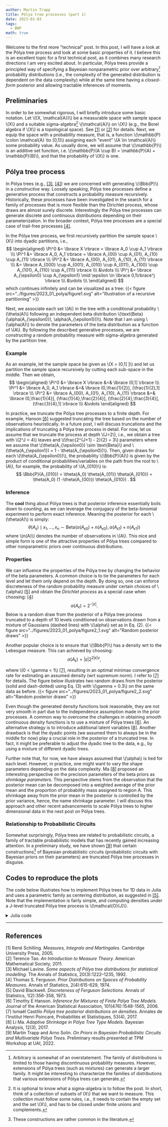 ```yaml
---
author: Martin Trapp
title: Pólya tree processes (part 1)
date: 2023-01-03
tags: 
  - BNP
math: true
---
```


Welcome to the first more "technical" post.
In this post, I will have a look at the Pólya tree process and look at some basic properties of it.
I believe this is an excellent topic for a first technical post, as it combines many research directions I am very excited about.
In particular, Pólya trees provide a principled way of specifying a Bayesian nonparametric prior over arbitrary[^1] probability distributions (i.e., the complexity of the generated distribution is dependent on the data complexity) while at the same time having a *closed-form* posterior and allowing tractable inferences of moments.


## Preliminaries
In order to be somewhat rigorous, I will briefly introduce some basic notation. 
Let \\((X, \mathcal{A})\\) be a measurable space with sample space \\(X\\) and a suitable sigma-algebra[^2] \\(\mathcal{A}\\) on \\(X\\) (e.g., the Borel algebra if \\(X\\) is a topological space).
See [[1]](#1) or [[2]](#2) for details.
Next, we equip the space with a probability measure, that is, a function \\(\mathbb{P} \colon \mathcal{A} \to [0,1]\\) assigning each "event" \\(A \in \mathcal{A}\\) some probability value. As usually done, we will assume that \\(\mathbb{P}\\) is an additive set function, i.e. \\(\mathbb{P}(A \cup B) = \mathbb{P}(A) + \mathbb{P}(B)\\), and that the probability of \\(X\\) is one. 

## Pólya tree process
In Pólya trees (e.g., [[3]](#3), [[4]](#4)) we are concerned with generating \\(\Bbb{P}\\) in a *constructive* way.
Loosely speaking, Pólya tree processes define a generative process that constructs a probability measure recursively.
Historically, these processes have been investigated in the search for a family of processes that is more flexible than the Dirichlet process, whose draws are almost surely discrete.
Interestingly the Pólya tree processes can generate discrete and continuous distributions depending on their parameterization. 
In the broader context, Pólya tree processes are a special case of trail-free processes [[4]](#4).

In the Pólya tree process, we first recursively partition the sample space \\(X\\) into dyadic partitions, i.e.,
$$
\begin{aligned}
\Pi^0 &= \lbrace X \rbrace = \lbrace A_0 \cup A_1 \rbrace \\\
\Pi^1 &= \lbrace A_0, A_1 \rbrace = \lbrace A_{00} \cup A_{01}, A_{10} \cup A_{11} \rbrace \\\
\Pi^2 &= \lbrace A_{00}, A_{01}, A_{10}, A_{11} \rbrace \\\
&= \lbrace A_{000} \cup A_{001}, A_{010} \cup A_{011}, A_{100} \cup A_{101}, A_{110} \cup A_{111} \rbrace \\\
&\vdots \\\
\Pi^j &= \lbrace A_{\epsilon0} \cup A_{\epsilon1} \mid \epsilon \in \lbrace 0,1\rbrace^j \rbrace \\\
&\vdots \\\
\end{aligned}
$$
which continues infinitely and can be visualized as a tree:
{{< figure src="../figures/2023_01_polya/figure1.svg" alt="Illustration of a recursive partitioning" >}}

Next, we associate each set \\(A\\) in the tree with a conditional probability \\(\theta(A)\\) following an independent beta distribution \\(\text{Beta}(\alpha(A_{\epsilon0}), \alpha(A_{\epsilon1}))\\).
Note that I am using \\(\alpha(A)\\) to denote the parameters of the beta distribution as a function of \\(A\\).
By following the described generative processes, we are *constructing* a random probability measure with sigma-algebra generated by the partition tree.

### Example
As an example, let the sample space be given as \\(X = (0,1] ]\\) and let us partition the sample space recursively by cutting each sub-space in the middle.
Then we obtain, 
$$
\begin{aligned}
\Pi^0 &= \lbrace X \rbrace &=& \lbrace (0,1] \rbrace \\\
\Pi^1 &= \lbrace A_0, A_1 \rbrace &=& \lbrace (0,\frac{1}{2}], (\frac{1}{2},1] \rbrace \\\
\Pi^2 &= \lbrace A_{00}, A_{01}, A_{10}, A_{11} \rbrace &=& \lbrace (0,\frac{1}{4}], (\frac{1}{4},\frac{2}{4}], (\frac{2}{4},\frac{3}{4}], (\frac{3}{4},1] \rbrace \\\
&\vdots
\end{aligned}
$$

In practice, we truncate the Pólya tree processes to a finite depth. For example, Hanson [[6]](#6) suggested truncating the tree based on the number of observations heuristically.
In a future post, I will discuss truncations and the implications of truncating a Pólya tree process in detail.
For now, let us assume that we truncate the process at depth \\(J=2\\), i.e., we obtain a tree with \\(2^J = 4\\) leaves and \\(\frac{2^{J+1} - 2}{2} = 3\\) parameters where we assume that \\(\theta(A_{\epsilon0}) \sim \text{Beta}\\) and \\(\theta(A_{\epsilon1}) = 1 - \theta(A_{\epsilon0})\\). Then, given draws for each \\(\theta(A_{\epsilon0})\\), the probability \\(\Bbb{P}(A)\\) is given by the product of conditional probabilities/variables on the path from the root to \\(A\\), for example, the probability of \\(A_{010}\\) is:
$$
\Bbb{P}(A_{010}) = \theta(A_0) \theta(A_{01}) \theta(A_{010}) = \theta(A_0) (1 -\theta(A_{00})) \theta(A_{010}) .
$$


### Inference
The **cool** thing about Pólya trees is that posterior inference essentially boils down to *counting*, as we can leverage the conjugacy of the beta-binomial experiment to perform exact inference. Meaning the posterior for each \\(\theta(A)\\) is simply:
$$
\theta(A_\epsilon) \mid x_1, \ldots, x_n \sim \text{Beta}(\alpha(A_{\epsilon0}) + n(A_{\epsilon0}), \alpha(A_{\epsilon1}) + n(A_{\epsilon1})) \tag{1}
$$
where \\(n(A)\\) denotes the number of observations in \\(A\\).
This nice and simple form is one of the attractive properties of Pólya trees compared to other nonparametric priors over continuous distributions.

### Properties
We can influence the properties of the Pólya tree by changing the behavior of the beta parameters.
A common choice is to tie the parameters for each level and let them only depend on the depth.
By doing so, one can enforce discreteness of the random probability measure under certain choices of \\(\alpha\\) [[5]](#5) and obtain the *Dirichlet process* as a special case when choosing: [[4]](#4)
$$
\alpha(A_\epsilon) = 2^{-|\epsilon|} . \tag{2}
$$
Below is a random draw from the posterior of a Pólya tree process truncated to a depth of 10 levels conditioned on observations drawn from a mixture of Gaussians (dashed lines) with \\(\alpha\\) set as in Eq. (2).
{{< figure src="../figures/2023_01_polya/figure2_1.svg" alt="Random posterior draws" >}}

Another popular choice is to ensure that \\(\Bbb{P}\\) has a density wrt to the Lebesgue measure. This can achieved by choosing:
$$
\alpha(A_\epsilon) = |\epsilon| 2^{2 |\epsilon| \gamma} , \tag{3}
$$

where \\(0 < \gamma < 1\\) [[7]](#7), resulting in an optimal minimax convergence rate for estimating an assumed density (wrt supremum norm). I refer to [[7]](#7) for details.
The figure below illustrates two random draws from the posterior (solid and dash-dotted) using Eq. (3) with \\(\gamma = 0.3\\) on the same data as before.
{{< figure src="../figures/2023_01_polya/figure2_2.svg" alt="Random posterior draws" >}}

Even though the generated density functions look reasonable, they are not very smooth in part due to the independence assumption made in the prior processes.
A common way to overcome the challenges in obtaining smooth continuous density functions is to use a mixture of Pólya trees [[6]](#6). An alternative strategy is to introduce additional latent variables [[8]](#8).
Another drawback is that the dyadic points (we assumed them to always be in the middle for now) play a crucial role in the posterior of a truncated tree. In fact, it might be preferable to adjust the dyadic tree to the data, e.g., by using a mixture of different dyadic trees.

Further note that, for now, we have always assumed that \\(\alpha\\) is tied for each level. However, in practice, one might want to vary the shape parameters depending on the data complexity. Ma [[8]](#8) proposed an interesting perspective on the precision parameters of the beta priors as *shrinkage parameters*. This perspective stems from the observation that the posterior mean can be decomposed into a weighted average of the prior mean and the proportion of probability mass assigned to region A. This shrinkage away from the prior mean in the posterior is controlled by the prior variance, hence, the name shrinkage parameter.
I will discuss this approach and other recent advancements to scale Pólya trees to higher dimensional data in the next post on Pólya trees.

### Relationship to Probabilistic Circuits
Somewhat surprisingly, Pólya trees are related to probabilistic circuits, a family of tractable probabilistic models that has recently gained increasing attention.
In a preliminary study, we have shown [[9]](#9) that certain constructions[^3] of Bayesian probabilistic circuits (probabilistic circuits with Bayesian priors on their parameters) are truncated Pólya tree processes in disguise. 


## Codes to reproduce the plots
The code below illustrates how to implement Pólya trees for 1D data in Julia and uses a parametric family as centering distribution, as suggested in [[5]](#5).
Note that the implementation is fairly simple, and computing densities under a J-level truncated Pólya tree process is \\(\mathcal{O}(J)\\).

<details>
<summary>Julia code</summary>

```Julia
using Distributions, StatsBase, LogarithmicNumbers

# map obervation to A in jth layer
kfun(x::AbstractFloat, j::Int, base::Distribution) = min(floor(Int, 2^j * cdf(base, x)) + 1, 2^j)

# count observations in each A
ns(x::AbstractVector, J::Int; base = Uniform(0,1)) = map(j -> counts(kfun.(x, j, base), 1:2^j), 1:J)

# draw conditional probabilities
function thetas(n::Vector{Vector{Int}}; α = 1, ρ = (j) -> 2.0^(-j))
    θs = map(layer -> begin
                 j, nj = layer
                 m = reshape(nj, 2, 2^(j-1))
                 θl = map(i -> ULogarithmic.(rand(Beta( α * ρ(j) .+ m[:,i]...))), 1:2^(j-1))
                 mapreduce(θ -> [θ, one(θ) - θ], vcat, θl)
            end, enumerate(n))
    return θs
end

# compute probabilities
prob(x, θs, base) = mapreduce( ((j, θ),) -> θ[kfun.(x, j, base)], (a,b) -> a .* b, enumerate(θs) )

probmf(x, θs, base) = prob(x, θs, base)
probdf(x, θs, base) = 2^J * prob(x, θs, base) .* pdf.(base, x)

Random.seed!(123)
mix = MixtureModel([Normal(-1,0.1), Normal(1, 0.5)], [0.2, 0.8])
x = rand(mix, 100)

minx, maxx = minimum(x)-1, maximum(x)+1
base = Uniform(minx, maxx)

J = 10

n = ns(x, J; base = base)

# Figure 1
xtest = range(minimum(x) - 1, maximum(x) + 1, length=500)
ytest = probmf(xtest, thetas(n; ρ = (j) -> 2.0^(-j)), base)

# Figure 2
xtest = range(minimum(x) - 1, maximum(x) + 1, length=500)
ytest1 = probdf(xtest, thetas(n, ρ = (j) -> j*2.0^(2*j*0.3)), base)
ytest2 = probdf(xtest, thetas(n, ρ = (j) -> j*2.0^(2*j*0.3)), base)

```

</details>

--- 


## References
<a id="1">[1]</a> René Schilling. 
*Measures, Integrals and Martingales.*
Cambridge University Press, 2005.
</br>
<a id="2">[2]</a> Terence Tao.
*An Introduction to Measure Theory.* 
American Mathematical Society, 2011.
</br>
<a id="3">[3]</a> Michael Lavine. 
*Some aspects of Pólya tree distributions for statistical modelling.*
The Annals of Statistics, 20(3):1222–1235, 1992.
</br>
<a id="4">[4]</a> Thomas S. Ferguson.
*Prior Distributions on Spaces of Probability Measures.*
Annals of Statistics, 2(4):615-629, 1974. 
</br>
<a id="5">[5]</a> David Blackwell.
*Discreteness of Ferguson Selections.*
Annals of Statistics, 1(2):356-358, 1973. 
</br>
<a id="6">[6]</a> Timothy E Hanson.
*Inference for Mixtures of Finite Pólya Tree Models.*
Journal of the American Statistical Association, 101(476):1548-1565, 2006.
</br>
<a id="7">[7]</a> Ismaël Castillo 
*Pólya tree posterior distributions on densities.*
Annales de l'Institut Henri Poincaré, Probabilités et Statistiques, 53(4), 2017.
</br>
<a id="8">[8]</a> Li Ma.
*Adaptive Shrinkage in Pólya Tree Type Models.*
Bayesian Analysis, 12(3), 2017.
</br>
<a id="9">[9]</a> Martin Trapp and Arno Solin.
*On Priors in Bayesian Probabilistic Circuits and Multivariate Pólya Trees.*
Preliminary results presented at TPM Workshop at UAI, 2022.

[^1]: Arbitrary is somewhat of an overstatement. The family of distributions is limited to those having discontinuous probability measures. However, extensions of Pólya trees (such as mixtures) can generate a larger family. It might be interesting to characterize the families of distributions that various extensions of Pólya trees can generate.
[^2]: It is optional to know what a sigma-algebra is to follow the post. In short, think of a collection of subsets of (X\\) that we want to measure. This collection must follow some rules, i.e., it needs to contain the empty set and the set \\(X\\), and has to be closed under finite unions and complements.
[^3]: These constructions are rather common in the literature.

